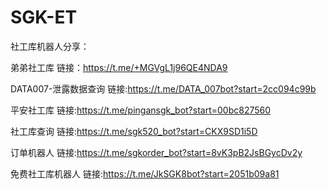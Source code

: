 # SGK-ET
社工库机器人分享：

弟弟社工库 链接：https://t.me/+MGVgL1j96QE4NDA9

DATA007-泄露数据查询 链接:https://t.me/DATA_007bot?start=2cc094c99b

平安社工库 链接:https://t.me/pingansgk_bot?start=00bc827560

社工库查询 链接:https://t.me/sgk520_bot?start=CKX9SD1i5D

订单机器人 链接:https://t.me/sgkorder_bot?start=8vK3pB2JsBGycDv2y

免费社工库机器人 链接:https://t.me/JkSGK8bot?start=2051b09a81
